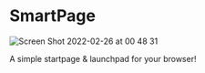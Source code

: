 # SmartPage

![Screen Shot 2022-02-26 at 00 48 31](https://user-images.githubusercontent.com/1767469/155818175-e61b60d2-030b-410c-a181-826d58d83542.png)


A simple startpage & launchpad for your browser!
